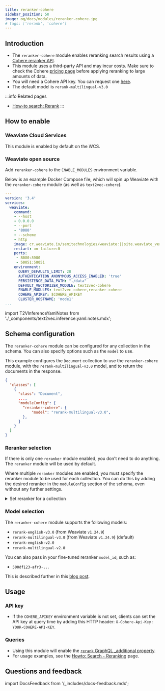 ```yaml
---
title: reranker-cohere
sidebar_position: 50
image: og/docs/modules/reranker-cohere.jpg
# tags: ['rerank', 'cohere']
---
```


## Introduction

- The `reranker-cohere` module enables reranking search results using a [Cohere reranker API](https://txt.cohere.com/rerank/).
- This module uses a third-party API and may incur costs. Make sure to check the Cohere [pricing page](https://cohere.com/pricing) before applying reranking to large amounts of data.
- You will need a Cohere API key. You can request one [here](https://dashboard.cohere.com/welcome/login).
- The default model is `rerank-multilingual-v3.0`

:::info Related pages
- [How-to search: Rerank](../../search/rerank.md)
:::

## How to enable

### Weaviate Cloud Services

This module is enabled by default on the WCS.

### Weaviate open source

Add `reranker-cohere` to the `ENABLE_MODULES` environment variable.

Below is an example Docker Compose file, which will spin up Weaviate with the `reranker-cohere` module (as well as `text2vec-cohere`).

```yaml
---
version: '3.4'
services:
  weaviate:
    command:
    - --host
    - 0.0.0.0
    - --port
    - '8080'
    - --scheme
    - http
    image: cr.weaviate.io/semitechnologies/weaviate:||site.weaviate_version||
    restart: on-failure:0
    ports:
     - 8080:8080
     - 50051:50051
    environment:
      QUERY_DEFAULTS_LIMIT: 20
      AUTHENTICATION_ANONYMOUS_ACCESS_ENABLED: 'true'
      PERSISTENCE_DATA_PATH: "./data"
      DEFAULT_VECTORIZER_MODULE: text2vec-cohere
      ENABLE_MODULES: text2vec-cohere,reranker-cohere
      COHERE_APIKEY: $COHERE_APIKEY
      CLUSTER_HOSTNAME: 'node1'
...
```

import T2VInferenceYamlNotes from './_components/text2vec.inference.yaml.notes.mdx';

<T2VInferenceYamlNotes apiname="COHERE_APIKEY"/>


## Schema configuration

The `reranker-cohere` module can be configured for any collection in the schema. You can also specify options such as the `model` to use.

This example configures the `Document` collection to use the `reranker-cohere` module, with the `rerank-multilingual-v3.0` model, and to return the documents in the response.

```json
{
  "classes": [
    {
      "class": "Document",
      ...,
      "moduleConfig": {
        "reranker-cohere": {
            "model": "rerank-multilingual-v3.0",
        },
      }
    }
  ]
}
```


### Reranker selection

If there is only one `reranker` module enabled, you don't need to do anything. The `reranker` module will be used by default.

Where multiple `reranker` modules are enabled, you must specify the reranker module to be used for each collection. You can do this by adding the desired reranker in the `moduleConfig` section of the schema, even without any further settings.

<details>
  <summary>Set reranker for a collection</summary>

```json
{
  "classes": [
    {
      "class": "Document",
      ...,
      "moduleConfig": {
        "reranker-cohere": {},  // This will configure the 'Document' collection to use the 'reranker-cohere' module
      }
    }
  ]
}
```

</details>

### Model selection

The `reranker-cohere` module supports the following models:

- `rerank-english-v3.0` (from Weaviate `v1.24.9`)
- `rerank-multilingual-v3.0` (from Weaviate `v1.24.9`) (default)
- `rerank-english-v2.0`
- `rerank-multilingual-v2.0`

You can also pass in your fine-tuned reranker `model_id`, such as:

- `500df123-afr3-...`


This is described further in this [blog post](/blog/fine-tuning-coheres-reranker).


## Usage

### API key

* If the `COHERE_APIKEY` environment variable is not set, clients can set the API key at query time by adding this HTTP header: `X-Cohere-Api-Key: YOUR-COHERE-API-KEY`.

### Queries

* Using this module will enable the [`rerank` GraphQL _additional property](../../api/graphql/additional-properties.md#rerank).
* For usage examples, see the [Howto: Search - Reranking](../../search/rerank.md) page.



## Questions and feedback

import DocsFeedback from '/_includes/docs-feedback.mdx';

<DocsFeedback/>
